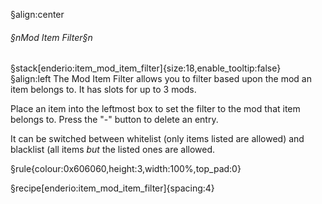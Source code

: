 §align:center
###### §nMod Item Filter§n
§stack[enderio:item_mod_item_filter]{size:18,enable_tooltip:false}  
§align:left
The Mod Item Filter allows you to filter based upon the mod an item belongs to. It has slots for up to 3 mods.

Place an item into the leftmost box to set the filter to the mod that item belongs to. Press the "-" button to delete an entry.

It can be switched between whitelist (only items listed are allowed) and blacklist (all items *but* the listed ones are allowed.

§rule{colour:0x606060,height:3,width:100%,top_pad:0}

§recipe[enderio:item_mod_item_filter]{spacing:4}